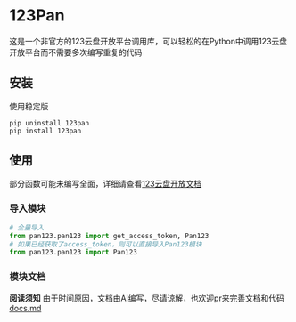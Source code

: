 # 123Pan
这是一个非官方的123云盘开放平台调用库，可以轻松的在Python中调用123云盘开放平台而不需要多次编写重复的代码
## 安装
使用稳定版
```
pip uninstall 123pan
pip install 123pan
```
## 使用
部分函数可能未编写全面，详细请查看[123云盘开放文档](https://123yunpan.yuque.com/org-wiki-123yunpan-muaork/cr6ced/ppsuasz6rpioqbyt)
### 导入模块
```python
# 全量导入
from pan123.pan123 import get_access_token, Pan123
# 如果已经获取了access_token，则可以直接导入Pan123模块
from pan123.pan123 import Pan123
```
### 模块文档
**阅读须知** 由于时间原因，文档由AI编写，尽请谅解，也欢迎pr来完善文档和代码
[docs.md](https://github.com/SodaCodeSave/Pan123/blob/main/docs.md)